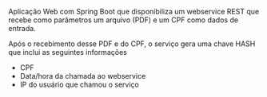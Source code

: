 Aplicação Web com Spring Boot que disponibiliza um webservice REST que recebe como parâmetros um arquivo (PDF) e um CPF como dados de entrada.

Após o recebimento desse PDF e do CPF, o serviço gera uma chave HASH que inclui as seguintes informações
- CPF
- Data/hora da chamada ao webservice
- IP do usuário que chamou o serviço
